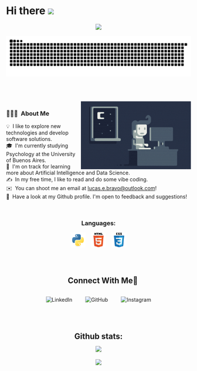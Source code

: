 # Hi there <img src="https://github.com/TheDudeThatCode/TheDudeThatCode/blob/master/Assets/Hi.gif" width="29px">

<p align="center">
  <a href="https://github.com/DenverCoder1/readme-typing-svg"><img src="https://readme-typing-svg.herokuapp.com?font=Time+New+Roman&color=cyan&size=25&center=true&vCenter=true&width=600&height=100&lines=My+name+is+Lucas+Bravo,;++;I'm+a+Python+Developer;With+some+knowledge+in+HTML+and+CSS,;Active+Learner/Researcher,;Love+to+start+new+projects!"></a>
</p>

<p align = "center">
	<img src = "https://github.com/7oSkaaa/7oSkaaa/blob/output/github-contribution-grid-snake.svg?" alt = "Snake Game"/>
</p>

<br><br><br>
<img alt="Night Coding" src="https://raw.githubusercontent.com/AVS1508/AVS1508/master/assets/Night-Coding.gif" align="right"/>

### 👨🏻‍💻 &nbsp;About Me

💡 &nbsp;I like to explore new technologies and develop software solutions.\
🎓 &nbsp;I'm currently studying Psychology at the University of Buenos Aires.\
🌱 &nbsp;I'm on track for learning more about Artificial Intelligence and Data Science.\
✍️ &nbsp;In my free time, I like to read and do some vibe coding.\
✉️ &nbsp;You can shoot me an email at lucas.e.bravo@outlook.com!\
📄 &nbsp;Have a look at my Github profile. I'm open to feedback and suggestions!

<br>
<h3 align="center">Languages:</h3>
<p align="center">
  <a href="https://www.python.org" target="_blank" rel="noreferrer"><img src="https://raw.githubusercontent.com/devicons/devicon/master/icons/python/python-original.svg" alt="python" width="40" height="40"/></a>
  &nbsp;&nbsp;
  <a href="https://www.w3.org/html/" target="_blank" rel="noreferrer"><img src="https://raw.githubusercontent.com/devicons/devicon/master/icons/html5/html5-original-wordmark.svg" alt="html5" width="40" height="40"/></a>
  &nbsp;&nbsp;
  <a href="https://www.w3schools.com/css/" target="_blank" rel="noreferrer"><img src="https://raw.githubusercontent.com/devicons/devicon/master/icons/css3/css3-original-wordmark.svg" alt="css3" width="40" height="40"/></a>
</p><br>


<!-- Connect with me -->
<div id="user-content-toc">
  <ul align="center">
    <summary><h2 style="display: inline-block">Connect With Me🤝</h2></summary>
  </ul>
</div>

<div align="center" style="margin-top: 10px;">
  <a href="https://www.linkedin.com/in/lucas-bravo-9211a4264/" target="_blank" style="margin: 0 10px; text-decoration: none; outline: none;"><img src="https://img.icons8.com/doodle/40/000000/linkedin--v2.png" alt="LinkedIn"></a>
  &nbsp;&nbsp;
  <a href="https://github.com/lucasbravo00" target="_blank" style="margin: 0 10px; text-decoration: none; outline: none;"><img src="https://img.icons8.com/doodle/40/000000/github--v1.png" alt="GitHub"></a>
  &nbsp;&nbsp;
  <a href="https://www.instagram.com/lucas.bravoo_/" target="_blank" style="margin: 0 10px; text-decoration: none; outline: none;"><img src="https://img.icons8.com/doodle/40/000000/instagram-new--v2.png" alt="Instagram"></a>
</div>

<div align="center">

<br><br><br>
<div align="center">
<h2 align="center" style="margin: 5px 10px;">Github stats:</h2> 

[![](https://github-readme-stats.vercel.app/api?username=lucasbravo00&show_icons=true&theme=tokyonight&hide_border=true&locale=en)](https://github.com/lucasbravo00)
<br><br>
[![](https://github-readme-streak-stats.herokuapp.com/?user=lucasbravo00&theme=material-palenight)](https://github.com/lucasbravo00)
</div>
